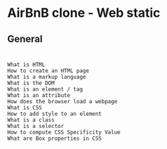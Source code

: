# AirBnB clone - Web static
## General
#
	What is HTML
	How to create an HTML page
	What is a markup language
	What is the DOM
	What is an element / tag
	What is an attribute
	How does the browser load a webpage
	What is CSS
	How to add style to an element
	What is a class
	What is a selector
	How to compute CSS Specificity Value
	What are Box properties in CSS